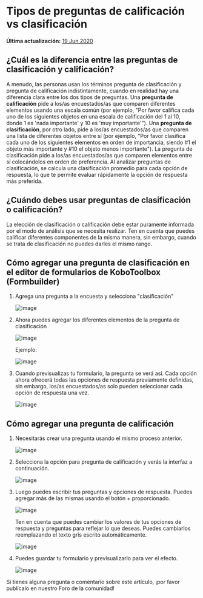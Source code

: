 # Tipos de preguntas de calificación vs clasificación
**Última actualización:** <a href="https://github.com/kobotoolbox/docs/blob/52b766d4117ffc86d840202aa2a51d1daf4cd15d/source/rating_ranking.md" class="reference">19 Jun 2020</a>

## ¿Cuál es la diferencia entre las preguntas de clasificación y calificación?

A menudo, las personas usan los términos pregunta de clasificación y pregunta de calificación indistintamente, cuando en realidad hay una diferencia clara entre los dos tipos de preguntas. Una **pregunta de calificación** pide a los/as encuestados/as que comparen diferentes elementos usando una escala común (por ejemplo, "Por favor califica cada uno de los siguientes objetos en una escala de calificación del 1 al 10, donde 1 es 'nada importante' y 10 es 'muy importante'"). Una **pregunta de clasificación**, por otro lado, pide a los/as encuestados/as que comparen una lista de diferentes objetos entre sí (por ejemplo, "Por favor clasifica cada uno de los siguientes elementos en orden de importancia, siendo #1 el objeto más importante y #10 el objeto menos importante"). La pregunta de clasificación pide a los/as encuestados/as que comparen elementos entre sí colocándolos en orden de preferencia. Al analizar preguntas de clasificación, se calcula una clasificación promedio para cada opción de respuesta, lo que te permite evaluar rápidamente la opción de respuesta más preferida.

## ¿Cuándo debes usar preguntas de clasificación o calificación?

La elección de clasificación o calificación debe estar puramente informada por el modo de análisis que se necesita realizar. Ten en cuenta que puedes calificar diferentes componentes de la misma manera, sin embargo, cuando se trata de clasificación no puedes darles el mismo rango.

## Cómo agregar una pregunta de clasificación en el editor de formularios de KoboToolbox (Formbuilder)

1. Agrega una pregunta a la encuesta y selecciona "clasificación"

    ![image](/images/rating_ranking/add_question.gif)

2. Ahora puedes agregar los diferentes elementos de la pregunta de clasificación

    ![image](/images/rating_ranking/elements.png)

    Ejemplo:

    ![image](/images/rating_ranking/example.png)

3. Cuando previsualizas tu formulario, la pregunta se verá así. Cada opción ahora ofrecerá todas las opciones de respuesta previamente definidas, sin embargo, los/as encuestados/as solo pueden seleccionar cada opción de respuesta una vez.

    ![image](/images/rating_ranking/preview_ranking.gif)

## Cómo agregar una pregunta de calificación

1. Necesitarás crear una pregunta usando el mismo proceso anterior.

    ![image](/images/rating_ranking/create_question.png)

2. Selecciona la opción para pregunta de calificación y verás la interfaz a continuación.

    ![image](/images/rating_ranking/rating.png)

3. Luego puedes escribir tus preguntas y opciones de respuesta. Puedes agregar más de las mismas usando el botón + proporcionado.

    ![image](/images/rating_ranking/more_questions.png)

    Ten en cuenta que puedes cambiar los valores de tus opciones de respuesta y preguntas para reflejar lo que deseas. Puedes cambiarlos reemplazando el texto gris escrito automáticamente.

    ![image](/images/rating_ranking/change_values.png)

4. Puedes guardar tu formulario y previsualizarlo para ver el efecto.

    ![image](/images/rating_ranking/preview_rating.png)

Si tienes alguna pregunta o comentario sobre este artículo, ¡por favor publícalo en nuestro Foro de la comunidad!